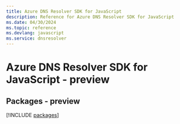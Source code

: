 ```yaml
---
title: Azure DNS Resolver SDK for JavaScript
description: Reference for Azure DNS Resolver SDK for JavaScript
ms.date: 04/30/2024
ms.topic: reference
ms.devlang: javascript
ms.service: dnsresolver
---
```

# Azure DNS Resolver SDK for JavaScript - preview
## Packages - preview
[!INCLUDE [packages](dns-resolver-index.md)]